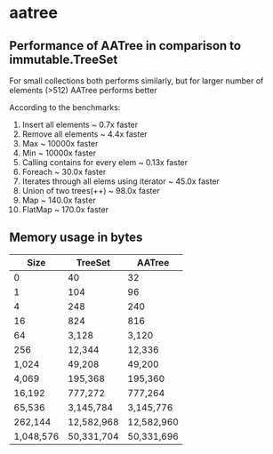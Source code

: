 # aatree
## Performance of AATree in comparison to immutable.TreeSet

For small collections both performs similarly, but for larger number of elements (>512) AATree performs better 

According to the benchmarks: 

1. Insert all elements ~ 0.7x faster
2. Remove all elements ~ 4.4x faster
3. Max ~ 10000x faster
4. Min ~ 10000x faster
5. Calling contains for every elem ~ 0.13x faster 
6. Foreach ~ 30.0x faster
7. Iterates through all elems using iterator ~ 45.0x faster
8. Union of two trees(++) ~ 98.0x faster
9. Map ~ 140.0x faster
10. FlatMap ~ 170.0x faster
  
## Memory usage in bytes
|Size     |TreeSet   |AATree    |
|---------|----------|----------|
|0        |40        |32        |
|1        |104       |96        |
|4        |248       |240       |
|16       |824       |816       |
|64       |3,128     |3,120     |
|256      |12,344    |12,336    |
|1,024    |49,208    |49,200    |
|4,069    |195,368   |195,360   |
|16,192   |777,272   |777,264   | 
|65,536   |3,145,784 |3,145,776 |
|262,144  |12,582,968|12,582,960|   
|1,048,576|50,331,704|50,331,696|